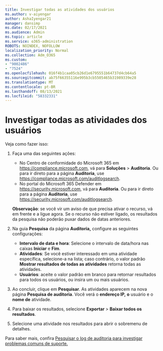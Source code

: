 ```yaml
---
title: Investigar todas as atividades dos usuários
ms.author: v-aiyengar
author: AshaIyengar21
manager: dansimp
ms.date: 02/17/2021
ms.audience: Admin
ms.topic: article
ms.service: o365-administration
ROBOTS: NOINDEX, NOFOLLOW
localization_priority: Normal
ms.collection: Adm_O365
ms.custom:
- "9002486"
- "7524"
ms.openlocfilehash: 016f4b1caa05cb26d1e6795551b64737d4cb64a5
ms.sourcegitcommit: ab75f66355116e995b3cb5505465b31989339e28
ms.translationtype: MT
ms.contentlocale: pt-BR
ms.lasthandoff: 08/13/2021
ms.locfileid: "58332331"
---
```

# <a name="investigate-all-the-users-activities"></a>Investigar todas as atividades dos usuários

Veja como fazer isso:

1. Faça uma das seguintes ações:
   - No Centro de conformidade do Microsoft 365 em <https://compliance.microsoft.com>, vá para **Soluções** \> **Auditoria**. Ou para ir direto para a página **Auditoria**, use <https://compliance.microsoft.com/auditlogsearch>.
   - No portal do Microsoft 365 Defender em <https://security.microsoft.com>, vá para **Auditoria**. Ou para ir direto para a página **Auditoria**, use <https://security.microsoft.com/auditlogsearch>.

    **Observação**: se você vir um aviso de que precisa ativar o recurso, vá em frente e a ligue agora. Se o recurso não estiver ligado, os resultados da pesquisa não poderão puxar dados de datas anteriores.

2. Na guia **Pesquisa** da página **Auditoria,** configure as seguintes configurações:
   - **Intervalo de data e hora**: Selecione o intervalo de data/hora nas caixas **Iniciar** e **Fim**.
   - **Atividades**: Se você estiver interessado em uma atividade específica, selecione-a na lista; caso contrário, o valor padrão **Mostrar resultados de todas as atividades** retorna todas as atividades.
   - **Usuários**: aceite o valor padrão em branco para retornar resultados para todos os usuários, ou insira um ou mais usuários.

3. Ao concluir, clique em **Pesquisar**. As atividades aparecem na nova página **Pesquisa de auditoria**. Você verá o **endereço IP,** **o** usuário e o **nome de** atividade.

4. Para baixar os resultados, selecione **Exportar** \> **Baixar todos os resultados**.

5. Selecione uma atividade nos resultados para abrir o sobremenu de detalhes.

Para saber mais, confira [Pesquisar o log de auditoria para investigar problemas comuns de suporte.](https://docs.microsoft.com/microsoft-365/compliance/auditing-troubleshooting-scenarios)
